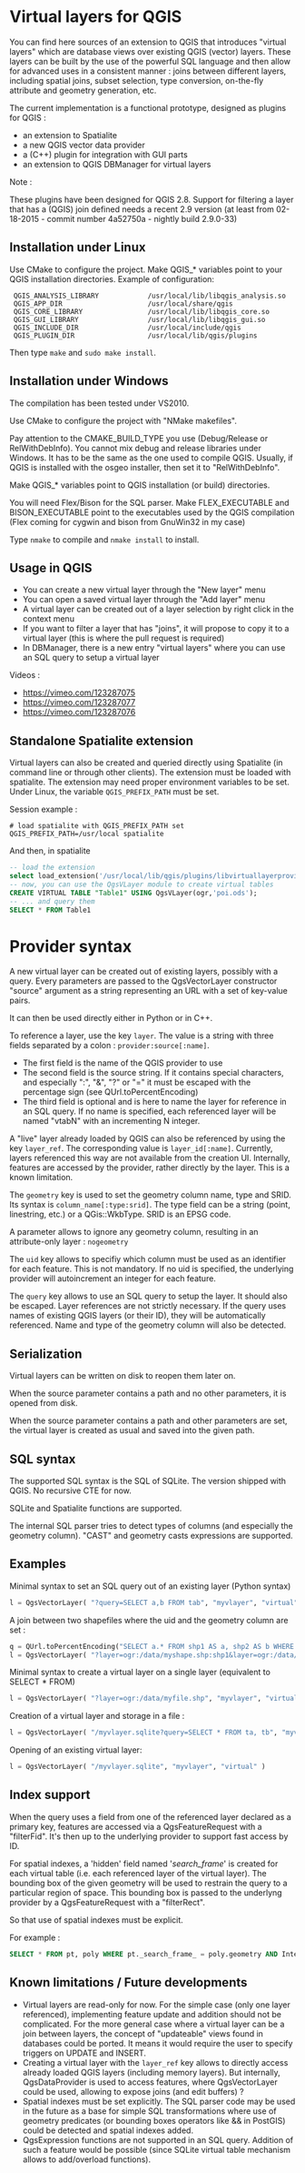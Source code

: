 Virtual layers for QGIS
=======================

You can find here sources of an extension to QGIS that introduces "virtual layers" which are database views over existing QGIS (vector) layers.
These layers can be built by the use of the powerful SQL language and then allow for advanced uses in a consistent manner :
joins between different layers, including spatial joins, subset selection, type conversion, on-the-fly attribute and geometry generation, etc.

The current implementation is a functional prototype, designed as plugins for QGIS :

- an extension to Spatialite
- a new QGIS vector data provider
- a (C++) plugin for integration with GUI parts
- an extension to QGIS DBManager for virtual layers

Note :

These plugins have been designed for QGIS 2.8.
Support for filtering a layer that has a (QGIS) join defined needs a recent 2.9 version (at least from 02-18-2015 - commit number 4a52750a - nightly build 2.9.0-33)

Installation under Linux
------------------------

Use CMake to configure the project. Make QGIS_* variables point to your QGIS installation directories.
Example of configuration:
```
 QGIS_ANALYSIS_LIBRARY            /usr/local/lib/libqgis_analysis.so                                                 
 QGIS_APP_DIR                     /usr/local/share/qgis                                                              
 QGIS_CORE_LIBRARY                /usr/local/lib/libqgis_core.so                                                     
 QGIS_GUI_LIBRARY                 /usr/local/lib/libqgis_gui.so                                                      
 QGIS_INCLUDE_DIR                 /usr/local/include/qgis                                                            
 QGIS_PLUGIN_DIR                  /usr/local/lib/qgis/plugins                                                        
```

Then type `make` and `sudo make install`.

Installation under Windows
--------------------------

The compilation has been tested under VS2010.

Use CMake to configure the project with "NMake makefiles".

Pay attention to the CMAKE_BUILD_TYPE you use (Debug/Release or RelWithDebInfo). You cannot mix debug and release libraries under Windows. It has to be the same as the one used to compile QGIS.
Usually, if QGIS is installed with the osgeo installer, then set it to "RelWithDebInfo".

Make QGIS_* variables point to QGIS installation (or build) directories.

You will need Flex/Bison for the SQL parser. Make FLEX_EXECUTABLE and BISON_EXECUTABLE point to the executables used by the QGIS compilation (Flex coming for cygwin and bison from GnuWin32 in my case)

Type `nmake` to compile and `nmake install` to install.

Usage in QGIS
-------------

- You can create a new virtual layer through the "New layer" menu
- You can open a saved virtual layer through the "Add layer" menu
- A virtual layer can be created out of a layer selection by right click in the context menu
- If you want to filter a layer that has "joins", it will propose to copy it to a virtual layer (this is where the pull request is required)
- In DBManager, there is a new entry "virtual layers" where you can use an SQL query to setup a virtual layer

Videos :

* https://vimeo.com/123287075
* https://vimeo.com/123287077
* https://vimeo.com/123287076

Standalone Spatialite extension
-------------------------------

Virtual layers can also be created and queried directly using Spatialite (in command line or through other clients). The extension must be loaded with spatialite. The extension may need proper environment variables to be set. Under Linux, the variable `QGIS_PREFIX_PATH` must be set.

Session example :
```
# load spatialite with QGIS_PREFIX_PATH set
QGIS_PREFIX_PATH=/usr/local spatialite
```

And then, in spatialite
```SQL
-- load the extension
select load_extension('/usr/local/lib/qgis/plugins/libvirtuallayerprovider.so', 'qgsvlayer_module_init');
-- now, you can use the QgsVLayer module to create virtual tables
CREATE VIRTUAL TABLE "Table1" USING QgsVLayer(ogr,'poi.ods');
-- ... and query them
SELECT * FROM Table1
```

Provider syntax
===============

A new virtual layer can be created out of existing layers, possibly with a query. Every parameters are passed to the QgsVectorLayer constructor "source" argument as a string representing an URL with
a set of key-value pairs.

It can then be used directly either in Python or in C++.

To reference a layer, use the key `layer`. The value is a string with three fields separated by a colon : `provider:source[:name]`.

* The first field is the name of the QGIS provider to use
* The second field is the source string. If it contains special characters, and especially ":", "&", "?" or "=" it must be escaped with the percentage sign (see QUrl.toPercentEncoding)
* The third field is optional and is here to name the layer for reference in an SQL query. If no name is specified, each referenced layer will be named "vtabN" with an incrementing N integer.

A "live" layer already loaded by QGIS can also be referenced by using the key `layer_ref`. The corresponding value is `layer_id[:name]`.
Currently, layers referenced this way are not available from the creation UI. Internally, features are accessed by the provider, rather directly by the layer. This is a known limitation.

The `geometry` key is used to set the geometry column name, type and SRID. Its syntax is `column_name[:type:srid]`. The type field can be a string (point, linestring, etc.) or a QGis::WkbType.
SRID is an EPSG code.

A parameter allows to ignore any geometry column, resulting in an attribute-only layer : `nogeometry`

The `uid` key allows to specifiy which column must be used as an identifier for each feature. This is not mandatory. If no uid is specified, the underlying provider will autoincrement an integer for
each feature.

The `query` key allows to use an SQL query to setup the layer. It should also be escaped. Layer references are not strictly necessary. If the query uses names of existing QGIS layers (or their ID),
they will be automatically referenced. Name and type of the geometry column will also be detected.

Serialization
-------------

Virtual layers can be written on disk to reopen them later on.

When the source parameter contains a path and no other parameters, it is opened from disk.

When the source parameter contains a path and other parameters are set, the virtual layer is created as usual and saved into the given path.

SQL syntax
----------

The supported SQL syntax is the SQL of SQLite. The version shipped with QGIS. No recursive CTE for now.

SQLite and Spatialite functions are supported.

The internal SQL parser tries to detect types of columns (and especially the geometry column). "CAST" and geometry casts expressions are supported.

Examples
--------

Minimal syntax to set an SQL query out of an existing layer (Python syntax)

```python
l = QgsVectorLayer( "?query=SELECT a,b FROM tab", "myvlayer", "virtual" )
```

A join between two shapefiles where the uid and the geometry column are set :
```python
q = QUrl.toPercentEncoding("SELECT a.* FROM shp1 AS a, shp2 AS b WHERE Intersects(a.geometry,b.geometry)")
l = QgsVectorLayer( "?layer=ogr:/data/myshape.shp:shp1&layer=ogr:/data/myshape2.shp:shp2&query=%s&uid=id&geometry=geometry:2:4326" % q, "myjoin", "virtual" )
```

Minimal syntax to create a virtual layer on a single layer (equivalent to SELECT * FROM)
```python
l = QgsVectorLayer( "?layer=ogr:/data/myfile.shp", "myvlayer", "virtual" )
```

Creation of a virtual layer and storage in a file :
```python
l = QgsVectorLayer( "/myvlayer.sqlite?query=SELECT * FROM ta, tb", "myvlayer", "virtual" )
```

Opening of an existing virtual layer:
```python
l = QgsVectorLayer( "/myvlayer.sqlite", "myvlayer", "virtual" )
```

Index support
-------------

When the query uses a field from one of the referenced layer declared as a primary key, features are accessed via a QgsFeatureRequest with a "filterFid". It's then up to the underlying provider to support fast
access by ID.

For spatial indexes, a 'hidden' field named '_search_frame_' is created for each virtual table (i.e. each referenced layer of the virtual layer). The bounding box of the given geometry will be used
to restrain the query to a particular region of space. This bounding box is passed to the underlyng provider by a QgsFeatureRequest with a "filterRect".

So that use of spatial indexes must be explicit.

For example :
```SQL
SELECT * FROM pt, poly WHERE pt._search_frame_ = poly.geometry AND Intersects(pt.geometry, poly.geometry)
```

Known limitations / Future developments
---------------------------------------

* Virtual layers are read-only for now. For the simple case (only one layer referenced), implementing feature update and addition should not be complicated. For the more general case where a virtual layer
can be a join between layers, the concept of "updateable" views found in databases could be ported. It means it would require the user to specify triggers on UPDATE and INSERT.
* Creating a virtual layer with the `layer_ref` key allows to directly access already loaded QGIS layers (including memory layers). But internally, QgsDataProvider is used to access features, where QgsVectorLayer could be used, allowing to expose joins (and edit buffers) ?
* Spatial indexes must be set explicitly. The SQL parser code may be used in the future as a base for simple SQL transformations where use of geometry predicates (or bounding boxes operators like && in PostGIS) could be detected and spatial indexes added.
* QgsExpression functions are not supported in an SQL query. Addition of such a feature would be possible (since SQLite virtual table mechanism allows to add/overload functions).

